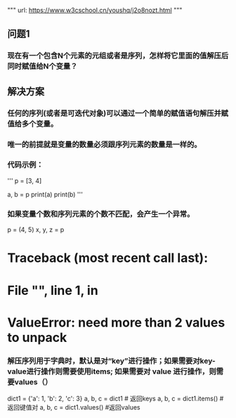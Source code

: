 """
url: https://www.w3cschool.cn/youshq/j2o8nozt.html
"""

## 问题1

### 现在有一个包含N个元素的元组或者是序列，怎样将它里面的值解压后同时赋值给N个变量？


## 解决方案
### 任何的序列(或者是可迭代对象)可以通过一个简单的赋值语句解压并赋值给多个变量。
### 唯一的前提就是变量的数量必须跟序列元素的数量是一样的。

### 代码示例：
'''
p = [3, 4]

a, b = p
print(a)
print(b)
'''
### 如果变量个数和序列元素的个数不匹配，会产生一个异常。
p = (4, 5)
x, y, z = p
# Traceback (most recent call last):
# File "<stdin>", line 1, in <module>
# ValueError: need more than 2 values to unpack

### 解压序列用于字典时，默认是对“key”进行操作；如果需要对key-value进行操作则需要使用items; 如果需要对 value 进行操作，则需要values（）

dict1 = {'a': 1, 'b': 2, 'c': 3}
a, b, c = dict1 # 返回keys
a, b, c = dict1.items() #返回键值对
a, b, c = dict1.values() #返回values
